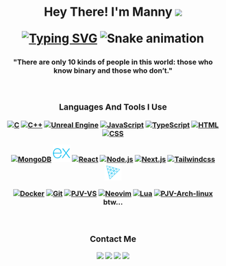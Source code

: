 <h1 align="center">Hey There! I'm Manny <img width="35" src=https://github.com/manny-unchained/manny-unchained/blob/main/resources/hi.gif></p>

[![Typing SVG](https://readme-typing-svg.herokuapp.com?font=Dracula&weight=800&size=23&pause=1000&color=AB00FF&center=true&vCenter=true&random=false&width=435&lines=Game+Developer;Student+Programmer+at+42+Bangkok)](https://git.io/typing-svg)
![Snake animation](https://github.com/manny-unchained/manny-unchained/blob/main/resources/grid-snake.svg)
<br>
<h3 align="center">"There are only 10 kinds of people in this world: those who know binary and those who don’t."</p>
<br>
<div style="display: inline_block">
  <h3 align="center"> Languages And Tools I Use</h3>
  <a href="https://www.cprogramming.com/" target="_blank" rel="noreferrer"> <img alt="C" height="40" width="40" src="https://cdn.jsdelivr.net/gh/devicons/devicon/icons/c/c-original.svg" /></a>
  <a href="https://isocpp.org/" target="_blank" rel="noreferrer"> <img alt="C++" width="40" height="40" src="https://cdn.jsdelivr.net/gh/devicons/devicon/icons/cplusplus/cplusplus-original.svg" /></a>
  <a href="https://docs.unrealengine.com/5.3/en-US" target="_blank" rel="noreferrer"> <img alt="Unreal Engine" height="40" width="40" src="https://github.com/manny-unchained/manny-unchained/blob/main/resources/unreal-engine-white.svg" /></a>
  <a href="https://developer.mozilla.org/en-US/docs/Web/JavaScript" target="_blank" rel="noreferrer"> <img alt="JavaScript" height="40" width="40" src="https://cdn.jsdelivr.net/gh/devicons/devicon@latest/icons/javascript/javascript-original.svg" /></a>
  <a href="https://www.typescriptlang.org/" target="_blank" rel="noreferrer"> <img alt="TypeScript" height="40" width="40" src="https://cdn.jsdelivr.net/gh/devicons/devicon@latest/icons/typescript/typescript-original.svg" /></a>
  <a href="https://developer.mozilla.org/en-US/docs/Web/HTML" target="_blank" rel="noreferrer"> <img alt="HTML" height="40" width="40" src="https://cdn.jsdelivr.net/gh/devicons/devicon@latest/icons/html5/html5-original.svg" /></a>
  <a href="https://developer.mozilla.org/en-US/docs/Web/CSS" target="_blank" rel="noreferrer"> <img alt="CSS" height="40" width="40" src="https://cdn.jsdelivr.net/gh/devicons/devicon@latest/icons/css3/css3-original.svg" /></a>
  
  <a href="https://www.mongodb.com/" target="_blank" rel="noreferrer"> <img alt="MongoDB" height="40" width="40" src="https://cdn.jsdelivr.net/gh/devicons/devicon@latest/icons/mongodb/mongodb-original.svg" /></a>
  <a href="https://expressjs.com/" target="_blank" rel="noreferrer"> <img alt="Express.js" height="40" width="40" src="https://github.com/MannyUnchain3d/MannyUnchain3d/blob/main/resources/express.svg" /></a>
  <a href="https://react.dev/" target="_blank" rel="noreferrer"> <img alt="React" height="40" width="40" src="https://cdn.jsdelivr.net/gh/devicons/devicon@latest/icons/react/react-original.svg" /></a>
  <a href="https://nodejs.org/" target="_blank" rel="noreferrer"> <img alt="Node.js" height="40" width="40" src="https://cdn.jsdelivr.net/gh/devicons/devicon@latest/icons/nodejs/nodejs-original.svg" /></a>
  <a href="https://nextjs.org/" target="_blank" rel="noreferrer"> <img alt="Next.js " height="40" width="40" src="https://cdn.jsdelivr.net/gh/devicons/devicon@latest/icons/nextjs/nextjs-original.svg" /></a>
  <a href="https://tailwindcss.com/" target="_blank" rel="noreferrer"> <img alt="Tailwindcss" height="40" width="40" src="https://cdn.jsdelivr.net/gh/devicons/devicon@latest/icons/tailwindcss/tailwindcss-original.svg" /></a>
  <a href="https://threejs.org/" target="_blank" rel="noreferrer"> <img alt="Three.js " height="40" width="40" src="https://github.com/MannyUnchain3d/MannyUnchain3d/blob/main/resources/threejs.svg" /></a>

  <a href="https://www.docker.com/" target="_blank" rel="noreferrer"><img alt="Docker" height="40" width="40" src="https://cdn.jsdelivr.net/gh/devicons/devicon@latest/icons/docker/docker-plain.svg" /></a>
  <a href="https://git-scm.com/" target="_blank" rel="noreferrer"><img alt="Git" height="40" width="40" src="https://cdn.jsdelivr.net/gh/devicons/devicon/icons/git/git-original.svg" /></a>
  <a href="https://code.visualstudio.com/" target="_blank" rel="noreferrer"> <img alt="PJV-VS " height="40" width="40" src="https://cdn.jsdelivr.net/gh/devicons/devicon/icons/vscode/vscode-original.svg" /></a>
  <a href="https://neovim.io/" target="_blank" rel="noreferrer"><img alt="Neovim" height="40" width="40" src="https://cdn.jsdelivr.net/gh/devicons/devicon@latest/icons/neovim/neovim-original.svg" /></a>
  <a href="https://www.lua.org/" target="_blank" rel="noreferrer"><img alt="Lua" height="40" width="40" src="https://cdn.jsdelivr.net/gh/devicons/devicon@latest/icons/lua/lua-original.svg" /></a>
  <a href="https://archlinux.org/" target="_blank" rel="noreferrer"><img alt="PJV-Arch-linux" height="40" width="40" src="https://cdn.jsdelivr.net/gh/devicons/devicon@latest/icons/archlinux/archlinux-original.svg" /></a>
  btw...
</div>
<br>
<div style="display: inline_block">
  <h3 align="center"> Contact Me </h3>
  <a href= "https://linkedin.com/in/mannytetopata/" target="_blank"><img src="https://img.shields.io/badge/-LinkedIn-%230077B5?style=for-the-badge&logo=linkedin&logoColor=white" target="_blank"></a>
  <a href= "https://www.youtube.com/@unchain3d" target="_blank"><img src="https://img.shields.io/badge/YouTube-FF0000?style=for-the-badge&logo=youtube&logoColor=white" target="_blank"></a>
  <a href="https://www.instagram.com/manny_unchain3d" target="_blank"><img src="https://img.shields.io/badge/-Instagram-%23E4405F?style=for-the-badge&logo=instagram&logoColor=white" target="_blank"></a>
  <a href="https://www.twitter.com/MannyUnchain3d" target="_blank"><img src="https://img.shields.io/badge/Twitter-1DA1F2?style=for-the-badge&logo=twitter&logoColor=white" target="_blank"></a>
</div>
